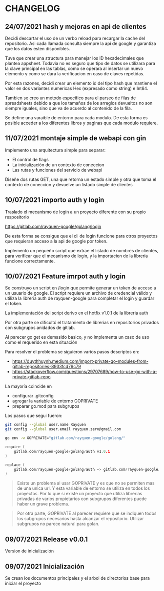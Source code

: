 # CHANGELOG

## 24/07/2021 hash y mejoras en api de clientes

Decidi descartar el uso de un verbo reload para recargar la cache del repositorio.
Asi cada llamada consulta siempre la api de google y garantiza que los datos esten disponibles.

Tuve que crear una structura para manejar los ID hexadecimales que plantea appsheet. Todavia no es seguro que tipo de datos se utilizara para la clave principal en las tablas, como se operara al insertar un nuevo elemento y como se dara la verificacion en caso de claves repetidas.

Por esta razones, decidi crear un elemento id del tipo hash que mantiene el valor en dos variantes numericas Hex (expresado como string) e Int64.

Tambien se creo un metodo especifico para el parseo de filas de spreadsheets debido a que los tamaños de los arreglos devueltos no son siempre iguales, sino que va de acuerdo al contenido de la fila.

Se define una varaible de entorno para cada modulo. De esta forma es posible acceder a los diferentes libros y paginas que cada modulo requiere.

## 11/07/2021 montaje simple de webapi con gin

Implemento una arquitectura simple para separar:

- El control de flags
- La inicialización de un contexto de coneccion
- Las rutas y funciones del servicio de webapi

Diseñe dos rutas GET, una que retorna un estado simple y otra que toma el contexto de coneccion y devuelve un listado simple de clientes

## 10/07/2021 importo auth y login

Traslado el mecanismo de login a un proyecto diferente con su propio respositorio

https://gitlab.com/rayquen-google/golang/login

De esta forma se consigue que el cli de login funcione para otros proyectos que requieran acceso a la api de google por token.

Implemento un pequeño script que extrae el listado de nombres de clientes, para verificar que el mecanismo de login, y la importacion de la libreria funcione correctamente.

## 10/07/2021 Feature imrpot auth y login

Se construyo un script en /login que permite generar un token de acceso a un usuario de google. El script requiere un archivo de credencial válido y utiliza la libreria auth de rayquen-google para completar el login y guardar el token.

La implementación del script derivo en el hotfix v1.0.1 de la libreria auth

Por otra parte se dificultó el tratamiento de librerias en repositorios privados con subgrupos anidados de gitlab.

Al parecer go get es demasido basico, y no implementa un caso de uso como el requerido en esta situación

Para resolver el problema se siguieron varios pasos descriptos en:

- https://duythhuynh.medium.com/import-private-go-modules-from-gitlab-repositories-8933fcd79c79
- https://stackoverflow.com/questions/29707689/how-to-use-go-with-a-private-gitlab-repo

La mayoría coincide en

- configurar .gitconfig
- agregar la variable de entorno GOPRIVATE
- preparar go.mod para subgrupos

Los pasos que segui fueron:

```bash
git config --global user.name Rayquen
git config --global user.email rayquen.zero@gmail.com
```

```bash
go env -w GOPRIVATE="gitlab.com/rayquen-google/golang/"
```

```go
require ( 
    gitlab.com/rayquen-google/golang/auth v1.0.1
)

replace (
    gitlab.com/rayquen-google/golang/auth => gitlab.com/rayquen-google/golang/auth.git v1.0.1
)
```

> Existe un problema al usar GOPRIVATE y es que no se permiten mas de una unica url. Y esta variable de entorno se utiliza en todos los proyectos. Por lo que si existe un proyecto que utiliza librerias privadas de varios propietarios con subgrupos diferentes puede haber un grave problema.

> Por otra parte, GOPRIVATE al parecer requiere que se indiquen todos los subgrupos necesarios hasta alcanzar el repositorio. Utilizar subgrupos no parece natural para golan.

## 09/07/2021 Release v0.0.1

Version de inicialización

## 09/07/2021 Inicialización

Se crean los documentos principales y el arbol de directorios base para iniciar el proyecto

